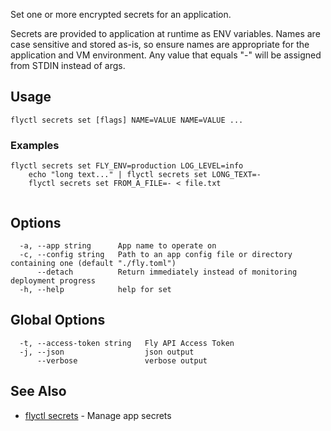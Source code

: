 Set one or more encrypted secrets for an application.

Secrets are provided to application at runtime as ENV variables. Names are case sensitive and stored as-is, so ensure names are appropriate for
the application and VM environment. Any value that equals "-" will be assigned from STDIN instead of args.

## Usage

~~~
flyctl secrets set [flags] NAME=VALUE NAME=VALUE ...
~~~

### Examples

~~~
flyctl secrets set FLY_ENV=production LOG_LEVEL=info
	echo "long text..." | flyctl secrets set LONG_TEXT=-
	flyctl secrets set FROM_A_FILE=- < file.txt
	
~~~

## Options

~~~
  -a, --app string      App name to operate on
  -c, --config string   Path to an app config file or directory containing one (default "./fly.toml")
      --detach          Return immediately instead of monitoring deployment progress
  -h, --help            help for set
~~~

## Global Options

~~~
  -t, --access-token string   Fly API Access Token
  -j, --json                  json output
      --verbose               verbose output
~~~

## See Also

* [flyctl secrets](/docs/flyctl/secrets/)	 - Manage app secrets

